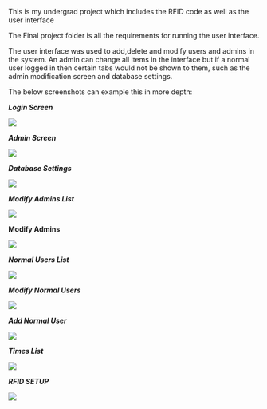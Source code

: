 This is my undergrad project which includes the RFID code as well as the user interface

The Final project folder is all the requirements for running the user interface.

The user interface was used to add,delete and modify users and admins in the system. An admin can change all items in the interface but if a normal user logged in then certain tabs would not be shown to them, such as the admin modification screen and database settings.

The below screenshots can example this in more depth:


_**Login Screen**_

![](https://github.com/IanWhittemore657/Undergrad-Project/blob/master/Undergrad%20screenshots/Login.PNG?raw=true)

_**Admin Screen**_

![](https://github.com/IanWhittemore657/Undergrad-Project/blob/master/Undergrad%20screenshots/Adminscreen.PNG?raw=true)

_**Database Settings**_

![](https://github.com/IanWhittemore657/Undergrad-Project/blob/master/Undergrad%20screenshots/DatabaseSettings.PNG?raw=true)

_**Modify Admins List**_

![](https://github.com/IanWhittemore657/Undergrad-Project/blob/master/Undergrad%20screenshots/ModifyAdmin.PNG?raw=true)

****Modify Admins****

![](https://github.com/IanWhittemore657/Undergrad-Project/blob/master/Undergrad%20screenshots/ModifyAdd.PNG?raw=true)

_**Normal Users List**_

![](https://github.com/IanWhittemore657/Undergrad-Project/blob/master/Undergrad%20screenshots/NormalUsers.PNG?raw=true)

_**Modify Normal Users**_

![](https://github.com/IanWhittemore657/Undergrad-Project/blob/master/Undergrad%20screenshots/ModifyUser.PNG?raw=true)

_**Add Normal User**_

![](https://github.com/IanWhittemore657/Undergrad-Project/blob/master/Undergrad%20screenshots/AddUser.PNG?raw=true)

_**Times List**_

![](https://github.com/IanWhittemore657/Undergrad-Project/blob/master/Undergrad%20screenshots/Times.PNG?raw=true)


_**RFID SETUP**_

![](https://github.com/IanWhittemore657/Undergrad-Project/blob/master/Undergrad%20screenshots/RFID.PNG?raw=true)
